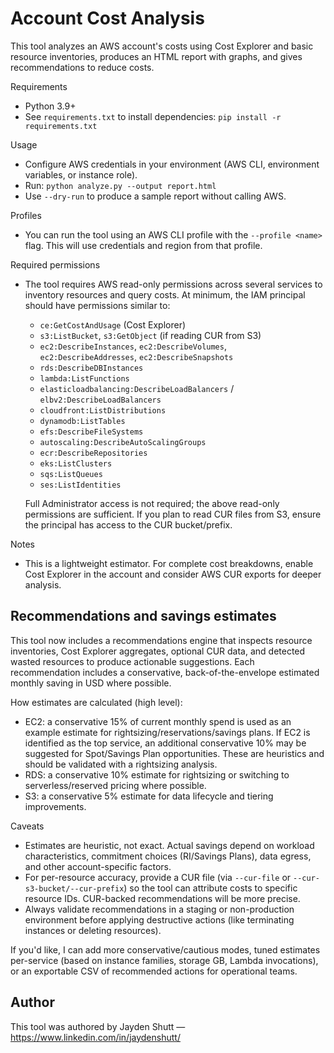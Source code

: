 # Account Cost Analysis

This tool analyzes an AWS account's costs using Cost Explorer and basic resource inventories, produces an HTML report with graphs, and gives recommendations to reduce costs.

Requirements
- Python 3.9+
- See `requirements.txt` to install dependencies: `pip install -r requirements.txt`

Usage
- Configure AWS credentials in your environment (AWS CLI, environment variables, or instance role).
- Run: `python analyze.py --output report.html`
- Use `--dry-run` to produce a sample report without calling AWS.

Profiles
- You can run the tool using an AWS CLI profile with the `--profile <name>` flag. This will use credentials and region from that profile.

Required permissions
- The tool requires AWS read-only permissions across several services to inventory resources and query costs. At minimum, the IAM principal should have permissions similar to:

	- `ce:GetCostAndUsage` (Cost Explorer)
	- `s3:ListBucket`, `s3:GetObject` (if reading CUR from S3)
	- `ec2:DescribeInstances`, `ec2:DescribeVolumes`, `ec2:DescribeAddresses`, `ec2:DescribeSnapshots`
	- `rds:DescribeDBInstances`
	- `lambda:ListFunctions`
	- `elasticloadbalancing:DescribeLoadBalancers` / `elbv2:DescribeLoadBalancers`
	- `cloudfront:ListDistributions`
	- `dynamodb:ListTables`
	- `efs:DescribeFileSystems`
	- `autoscaling:DescribeAutoScalingGroups`
	- `ecr:DescribeRepositories`
	- `eks:ListClusters`
	- `sqs:ListQueues`
	- `ses:ListIdentities`

	Full Administrator access is not required; the above read-only permissions are sufficient. If you plan to read CUR files from S3, ensure the principal has access to the CUR bucket/prefix.

Notes
- This is a lightweight estimator. For complete cost breakdowns, enable Cost Explorer in the account and consider AWS CUR exports for deeper analysis.

Recommendations and savings estimates
-----------------------------------

This tool now includes a recommendations engine that inspects resource inventories, Cost Explorer aggregates, optional CUR data, and detected wasted resources to produce actionable suggestions. Each recommendation includes a conservative, back-of-the-envelope estimated monthly saving in USD where possible.

How estimates are calculated (high level):

- EC2: a conservative 15% of current monthly spend is used as an example estimate for rightsizing/reservations/savings plans. If EC2 is identified as the top service, an additional conservative 10% may be suggested for Spot/Savings Plan opportunities. These are heuristics and should be validated with a rightsizing analysis.
- RDS: a conservative 10% estimate for rightsizing or switching to serverless/reserved pricing where possible.
- S3: a conservative 5% estimate for data lifecycle and tiering improvements.

Caveats
- Estimates are heuristic, not exact. Actual savings depend on workload characteristics, commitment choices (RI/Savings Plans), data egress, and other account-specific factors.
- For per-resource accuracy, provide a CUR file (via `--cur-file` or `--cur-s3-bucket/--cur-prefix`) so the tool can attribute costs to specific resource IDs. CUR-backed recommendations will be more precise.
- Always validate recommendations in a staging or non-production environment before applying destructive actions (like terminating instances or deleting resources).

If you'd like, I can add more conservative/cautious modes, tuned estimates per-service (based on instance families, storage GB, Lambda invocations), or an exportable CSV of recommended actions for operational teams.

Author
-
This tool was authored by Jayden Shutt — https://www.linkedin.com/in/jaydenshutt/

